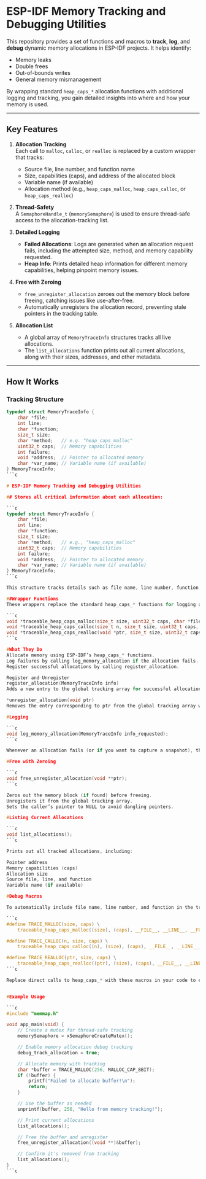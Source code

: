# ESP-IDF Memory Tracking and Debugging Utilities

This repository provides a set of functions and macros to **track**, **log**, and **debug** dynamic memory allocations in ESP-IDF projects. It helps identify:

- Memory leaks
- Double frees
- Out-of-bounds writes
- General memory mismanagement

By wrapping standard `heap_caps_*` allocation functions with additional logging and tracking, you gain detailed insights into where and how your memory is used.

---

## Key Features

1. **Allocation Tracking**  
   Each call to `malloc`, `calloc`, or `realloc` is replaced by a custom wrapper that tracks:
   - Source file, line number, and function name
   - Size, capabilities (caps), and address of the allocated block
   - Variable name (if available)
   - Allocation method (e.g., `heap_caps_malloc`, `heap_caps_calloc`, or `heap_caps_realloc`)

2. **Thread-Safety**  
   A `SemaphoreHandle_t` (`memorySemaphore`) is used to ensure thread-safe access to the allocation-tracking list. 

3. **Detailed Logging**  
   - **Failed Allocations**: Logs are generated when an allocation request fails, including the attempted size, method, and memory capability requested.
   - **Heap Info**: Prints detailed heap information for different memory capabilities, helping pinpoint memory issues.

4. **Free with Zeroing**  
   - `free_unregister_allocation` zeroes out the memory block before freeing, catching issues like use-after-free.
   - Automatically unregisters the allocation record, preventing stale pointers in the tracking table.

5. **Allocation List**  
   - A global array of `MemoryTraceInfo` structures tracks all live allocations.
   - The `list_allocations` function prints out all current allocations, along with their sizes, addresses, and other metadata.

---

## How It Works

### Tracking Structure

```c
typedef struct MemoryTraceInfo {
    char *file;
    int line;
    char *function;
    size_t size;
    char *method;   // e.g. "heap_caps_malloc"
    uint32_t caps;  // Memory capabilities
    int failure;
    void *address;  // Pointer to allocated memory
    char *var_name; // Variable name (if available)
} MemoryTraceInfo;
```c

# ESP-IDF Memory Tracking and Debugging Utilities

## Stores all critical information about each allocation:

```c
typedef struct MemoryTraceInfo {
    char *file;
    int line;
    char *function;
    size_t size;
    char *method;   // e.g., "heap_caps_malloc"
    uint32_t caps;  // Memory capabilities
    int failure;
    void *address;  // Pointer to allocated memory
    char *var_name; // Variable name (if available)
} MemoryTraceInfo;
```c

This structure tracks details such as file name, line number, function name, allocated size, memory capabilities, allocation method, failure status, pointer address, and variable name (if available).

##Wrapper Functions
These wrappers replace the standard heap_caps_* functions for logging and tracking. They invoke the real ESP-IDF memory functions and register allocations if successful.

```c
void *traceable_heap_caps_malloc(size_t size, uint32_t caps, char *file, int line, char *function);
void *traceable_heap_caps_calloc(size_t n, size_t size, uint32_t caps, const char *file, int line, const char *function);
void *traceable_heap_caps_realloc(void *ptr, size_t size, uint32_t caps, char *file, int line, char *function);
```c

#What They Do
Allocate memory using ESP-IDF’s heap_caps_* functions.
Log failures by calling log_memory_allocation if the allocation fails.
Register successful allocations by calling register_allocation.

Register and Unregister
register_allocation(MemoryTraceInfo info)
Adds a new entry to the global tracking array for successful allocations.

*unregister_allocation(void ptr)
Removes the entry corresponding to ptr from the global tracking array when memory is freed.

#Logging

```c
void log_memory_allocation(MemoryTraceInfo info_requested);
```c

Whenever an allocation fails (or if you want to capture a snapshot), this function logs details of the failure. It can be customized to write logs to flash, files, or other sinks.

#Free with Zeroing

```c
void free_unregister_allocation(void **ptr);
```c

Zeros out the memory block (if found) before freeing.
Unregisters it from the global tracking array.
Sets the caller’s pointer to NULL to avoid dangling pointers.

#Listing Current Allocations

```c
void list_allocations();
```c

Prints out all tracked allocations, including:

Pointer address
Memory capabilities (caps)
Allocation size
Source file, line, and function
Variable name (if available)

#Debug Macros

To automatically include file name, line number, and function in the tracking data, define macros like:

```c
#define TRACE_MALLOC(size, caps) \
    traceable_heap_caps_malloc((size), (caps), __FILE__, __LINE__, __FUNCTION__)

#define TRACE_CALLOC(n, size, caps) \
    traceable_heap_caps_calloc((n), (size), (caps), __FILE__, __LINE__, __FUNCTION__)

#define TRACE_REALLOC(ptr, size, caps) \
    traceable_heap_caps_realloc((ptr), (size), (caps), __FILE__, __LINE__, __FUNCTION__)
```c

Replace direct calls to heap_caps_* with these macros in your code to enable automatic tracking.


#Example Usage

```c
#include "memmap.h"

void app_main(void) {
    // Create a mutex for thread-safe tracking
    memorySemaphore = xSemaphoreCreateMutex();

    // Enable memory allocation debug tracking
    debug_track_allocation = true;

    // Allocate memory with tracking
    char *buffer = TRACE_MALLOC(256, MALLOC_CAP_8BIT);
    if (!buffer) {
        printf("Failed to allocate buffer!\n");
        return;
    }

    // Use the buffer as needed
    snprintf(buffer, 256, "Hello from memory tracking!");

    // Print current allocations
    list_allocations();

    // Free the buffer and unregister
    free_unregister_allocation((void **)&buffer);

    // Confirm it's removed from tracking
    list_allocations();
}
```c



